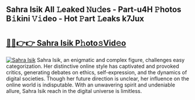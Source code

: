 ## Sahra Isik All 𝙻eaked 𝙽u𝚍es - Part-u4H 𝙿hotos B𝚒kini 𝚅𝚒deo - Hot 𝙿art 𝙻eaks k7Jux

# <h2><a href="http://ld2l0s1.urlbe.top/?page=Sahra+Isik">🔗🔗👉👉 Sahra Isik P𝚑oto𝚜Vid𝚎o</a></h2>

[![Sahra Isik](https://i.imgur.com/eBuTRDB.gif)](http://ld2l0s1.urlbe.top/?page=Sahra+Isik)
Sahra Isik, an enigmatic and complex figure, challenges easy categorization. Her distinctive online style has captivated and provoked critics, generating debates on ethics, self-expression, and the dynamics of digital societies. Though her future direction is unclear, her influence on the online world is indisputable. With an unwavering spirit and undeniable allure, Sahra Isik reach in the digital universe is limitless.
